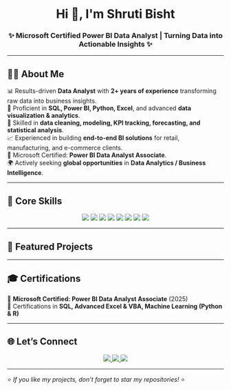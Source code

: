 <!-- Header -->
<h1 align="center">Hi 👋, I'm Shruti Bisht</h1>
<h3 align="center">✨ Microsoft Certified Power BI Data Analyst | Turning Data into Actionable Insights ✨</h3>

---

## 👩‍💻 About Me  
📊 Results-driven **Data Analyst** with **2+ years of experience** transforming raw data into business insights.  
🔎 Proficient in **SQL, Power BI, Python, Excel**, and advanced **data visualization & analytics**.  
🎯 Skilled in **data cleaning, modeling, KPI tracking, forecasting, and statistical analysis**.  
📈 Experienced in building **end-to-end BI solutions** for retail, manufacturing, and e-commerce clients.  
🏅 Microsoft Certified: **Power BI Data Analyst Associate**.  
🌍 Actively seeking **global opportunities** in **Data Analytics / Business Intelligence**.  

---

## 🚀 Core Skills  
<p align="center">
  <!-- Data Analysis & Visualization -->
  <img src="https://img.shields.io/badge/Power%20BI-F2C811?style=for-the-badge&logo=powerbi&logoColor=black"/>
  <img src="https://img.shields.io/badge/Tableau-E97627?style=for-the-badge&logo=tableau&logoColor=white"/>
  <img src="https://img.shields.io/badge/Excel-217346?style=for-the-badge&logo=microsoftexcel&logoColor=white"/>
  
  <!-- Programming & DB -->
  <img src="https://img.shields.io/badge/SQL-336791?style=for-the-badge&logo=postgresql&logoColor=white"/>
  <img src="https://img.shields.io/badge/Python-3776AB?style=for-the-badge&logo=python&logoColor=white"/>
  <img src="https://img.shields.io/badge/DAX-ffcc00?style=for-the-badge&logo=powerbi&logoColor=black"/>
  
  <!-- Databases & ETL -->
  <img src="https://img.shields.io/badge/Azure%20Data%20Factory-0089D6?style=for-the-badge&logo=microsoftazure&logoColor=white"/>
  <img src="https://img.shields.io/badge/Databricks-FF3621?style=for-the-badge&logo=databricks&logoColor=white"/>
</p>

---

## 📂 Featured Projects  

 

---

## 🎓 Certifications  

📜 **Microsoft Certified: Power BI Data Analyst Associate** (2025)  
📜 Certifications in **SQL, Advanced Excel & VBA, Machine Learning (Python & R)**  

---

## 🌐 Let’s Connect  
<p align="center">
  <a href="https://linkedin.com/in/YOUR-LINKEDIN" target="_blank">
    <img src="https://img.shields.io/badge/LinkedIn-0A66C2?style=for-the-badge&logo=linkedin&logoColor=white"/>
  </a>
  <a href="mailto:shrutibisht856@gmail.com">
    <img src="https://img.shields.io/badge/Email-D14836?style=for-the-badge&logo=gmail&logoColor=white"/>
  </a>
  <a href="https://github.com/ShrutiBisht">
    <img src="https://img.shields.io/badge/GitHub-181717?style=for-the-badge&logo=github&logoColor=white"/>
  </a>
</p>

---

⭐️ *If you like my projects, don’t forget to star my repositories!* ⭐️  
